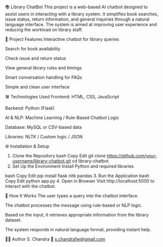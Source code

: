📚 Library ChatBot
This project is a web-based AI chatbot designed to assist users in interacting with a library system. It simplifies book searches, issue status, return information, and general inquiries through a natural language interface. The system is aimed at improving user experience and reducing the workload on library staff.

📌 Project Features
Interactive chatbot for library queries

Search for book availability

Check issue and return status

View general library rules and timings

Smart conversation handling for FAQs

Simple and clean user interface

🛠️ Technologies Used
Frontend: HTML, CSS, JavaScript

Backend: Python (Flask)

AI & NLP: Machine Learning / Rule-Based Chatbot Logic

Database: MySQL or CSV-based data

Libraries: NLTK / Custom logic / JSON

⚙️ Installation & Setup
1. Clone the Repository
bash
Copy
Edit
git clone https://github.com/your-username/library-chatbot.git
cd library-chatbot
2. Set Up the Environment
Install Python and required libraries

bash
Copy
Edit
pip install flask nltk pandas
3. Run the Application
bash
Copy
Edit
python app.py
4. Open in Browser
Visit http://localhost:5000 to interact with the chatbot.

🧪 How It Works
The user types a query into the chatbot interface.

The chatbot processes the message using rule-based or NLP logic.

Based on the input, it retrieves appropriate information from the library dataset.

The system responds in natural language format, providing instant help.

👨‍💻 Author
S. Chandra
📧 s.chandra1w@gmail.com
